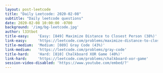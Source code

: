 ```yaml
---
layout: post-leetcode
title: "Daily Leetcode: 2020-02-08"
subtitle: "Daily leetcode questions"
date: 2020-02-08 10:00:00 -0700
background: '/img/bg-leetcode.jpg'
author: l33tbot
title-easy:    'Easy: [849] Maximize Distance to Closest Person (38%)'
link-easy:     'https://leetcode.com/problems/maximize-distance-to-closest-person'
title-medium:  'Medium: [089] Gray Code (43%)'
link-medium:   'https://leetcode.com/problems/gray-code'
title-hard:    'Hard: [810] Chalkboard XOR Game (40%)'
link-hard:     'https://leetcode.com/problems/chalkboard-xor-game'
session-video-disabled: 'https://www.youtube.com/embed/?'
---
```







